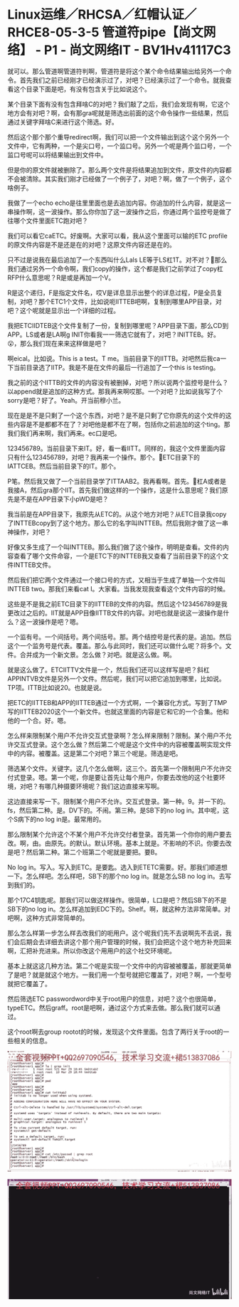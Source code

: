 # Linux运维／RHCSA／红帽认证／RHCE8-05-3-5 管道符pipe【尚文网络】 - P1 - 尚文网络IT - BV1Hv41117C3

就可以。那么管道啊管道符判啊，管道符是将这个某个命令结果输出给另外一个命令。首先我们之前已经刚才已经演示过了，对吧？已经演示过了一个命令。就我查看这个目录下面是吧，有没有包含关于比如说这个。

某个目录下面有没有包含拜啥C的对吧？我们敲了之后，我们会发现有啊，它这个地方会有对吧？啊，会有那gra呢就是筛选出前面的这个命令操作一些结果，然后通过关键字拜啥C来进行这个筛选。好。

然后这个那个那个重导redirect啊，我们可以把一个文件输出到这个这个另外一个文件中，它有两种，一个是尖口号，一个监口号。另外一个呢是两个监口号，一个监口号呢可以将结果输出到文件中。

但是你的原文件就被删除了。那么两个文件是将结果追加到文件，原文件的内容都不会被清除。其实我们刚才已经做了一个例子了，对吧？啊，做了一个例子，这个啥例子。

我做了一个echo echo是往里里面也是去追加内容。你追加的什么内容，就是这一串操作啊，这一波操作。那么你你加了这一波操作之后，你通过两个监控号是做了往哪个文件里面ETC跑对吧？

我们可以看它caETC。好废啊。大家可以看，我从这个里面可以输的ETC profile的原文件内容是不是还是在的对吧？这原文件内容还是在的。

只不过是说我在最后追加了一个东西叫什么Lals LE等于LS杠1T。对不对？🎼那么我们通过另外一个命令啊，我们copy的操作，这个都是我们之前学过了copy杠RFP什么意思呢？R是或是再加一个V。

R是这个递归，F是指定文件名，哎V是详息显示出整个的详息过程，P是全员复制，对吧？那个ETC1个文件，比如说呃IITTEB吧啊，复制到哪里APP目录，对吧？这个呢就是显示出一个详细的过程。

我把ETCIIDTEB这个文件复制了一份，复制到哪里呢？APP目录下面，那么CD到APP。LS或者是LA啊g INIT你看我一一筛选它就有了，对吧？INITTEB。好。😮，那么我们现在来来这样做是吧？

啊eical。比如说。This is a test。T me。当前目录下的IITTB。对吧然后我ca一下当前目录选了IITP。我是不是在文件的最后一行追加了一个this is testing。

我之前的这个IITTB的文件的内容没有被删掉，对吧？所以说两个监控号是什么？以append就是追加的这种方式。那我再来啊哎那。一个对吧？比如说我写了个sorry是吧？好了。Yeah。开当前穆小兰。

现在是是不是只剩了一个这个东西，对吧？是不是只剩了它你原先的这个文件的这些内容是不是都都不在了？对吧他是都不在了啊，包括你之前追加的这个ting。那我们我们再来啊，我们再来。ec口是吧。

123456789。当前目录下来IT。好，看一看IITT。同样的，我这个文件里面内容只有什么123456789，对吧？我再来一个操作。那个。🎼ETC目录下的IATTCEB。然后当前目录下的IT。那个。

P笔。然后我又做了一个当前目录学了ITTAAB2。我再看啊。首先。🎼杠A或者是我接A，然后gra那个IIT。首先我们做这样的一个操作，这是什么意思呢？我们原先是不是在APP目录下小pWD是吧？

我当前是在APP目录下，我原先从ETC的。从这个地方对吧？从ETC目录我copy了INTTEBcopy到了这个地方。那么它的名字叫INTTEB。然后我刚才做了这一串神操作，对吧？

好像又多生成了一个叫INTTEB。那么我们做了这个操作，明明是查看。文件的内容查看了哪个文件命容，一个是ETC下的INTTEB我又查看了当前目录下的这个文件INTTEB文件。

然后我们把它两个文件通过一个接口号的方式，又相当于生成了单独一个文件叫INTTEB two。那我们来看cat I。大家看。当我发现我查看这个文件内容的时候。

这些是不是我之前ETC目录下的IITTEB的文件的内容。然后这个123456789是我更改过之后的。IIT就是APP目像IITTB文件的内容。对吧也就是说这一波操作是什么？这一波操作是吧？嗯。

一个监有号。一个间括号。两个间括号。那。两个结控号是代表的是。追加。然后这个一个监务号是代表。覆盖。那么与此同时，我们还可以做什么呢？将多个。文件。合并成为一个新文景。怎么做？对吧。就是这么做。啊。

就是这么做了。ETCIITTV文件是一个，然后我们还可以这样写是吧？斜杠APPINTVB文件是另外一个文件。然后呢，我们可以把它追加到哪里，比如说。TP项。ITTB比如说20。也就是说。

把ETC的IITTEB和APP的IITTEB通过一个方式啊，一个兼容化方式。写到了TMP写的IITTEB2020这个一个新文件。也就这里面的内容是它和它的一个合集。他和他的一个合。好。嗯。

怎么样来限制某个用户不允许交互式登录啊？怎么样来限制？限制。某个用户不允许交互式登录。这个怎么做？然后第二个呢是这个文件中的内容被覆盖啊实现文件中的内容。被覆盖。这是第二个对吧？第三个呢是。筛选是吧。

筛选某个文件。关键字。这几个怎么做啊，这三个。首先第一个限制用户不允许交付式登录。嗯。第一个呢，你是要让首先让每个用户，你要去改他的这个社要环境，对吧？有哪几种摄要环境呢？我们这边直接来写啊。

这边直接来写一下。限制某个用户不允许。交互式登录。第一种。9。并一下的。fs，然后第二种。是。DV下的。不闹。第三种。是SB下的no log in。其中呢，这个S病下的no log in是。最常用的。

那么限制某个允许这个不某个用户不允许交付者登录。首先第一个你你的用户要去改。啊，由。由原先。的默认。默认环境。基本上就是。不影响的不识。你要去改是吧？然后第二种。第二个班第二个呢就是要把。要B。

No log in。写入。写入到ETC。是要匙。选入到ETETC需要。好。那我们顺道想一下。怎么样吧。怎么样吧，SB下的那个no log in。就是怎么SB no log in。去写到我们的。

那个17C4钥匙呢。那我们可以做这样操作。很简单，L口是吧？然后SB下的不是SB下的no log in。怎么样追加到EDC下的。Shelf。啊，就这种方法非常简单。对吧啊，这种方式非常简单的。

那么怎么样第一步怎么样去改我们的呃用户。这个呢我们先不去说啊先不去说，我们会后期会去详细去讲这个那个用户管理的时候，我们会把这个这个地方补充回来啊，汇把补充进来。所以你改这个用用户的这个社交环境呢。

基本上就这这几种方法。第二个呢是实现一个文件中的内容被被覆盖，那就更简单了是吧？就是就这个地方。一我们用一个型号就把它覆盖了，对吧？啊，一个型号就把它覆盖了。

然后筛选ETC passwordword中关于root用户的信息，对吧？这个也很简单，typeETC。然后graff。root是吧啊，通过这个方式来去做。那么我们就可以通过。

这个root啊去group rootot的时候，发现这个文件里面。包含了两行关于root的一些相关的信息。



![](img/71ec2a1ad89cad5a8b84d390a4847528_1.png)

![](img/71ec2a1ad89cad5a8b84d390a4847528_2.png)
